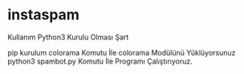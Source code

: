 # instaspam
Kullanım Python3 Kurulu Olması Şart

pip kurulum colorama Komutu İle colorama Modülünü Yüklüyorsunuz python3 spambot.py Komutu İle Programı Çalıştırıyoruz.
